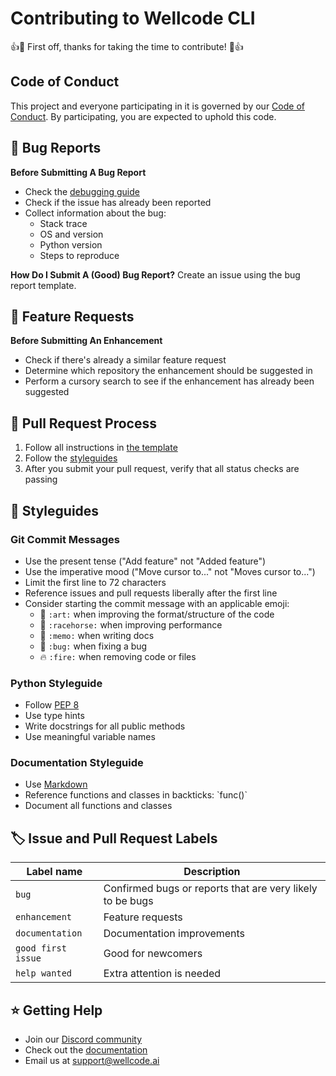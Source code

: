 # Contributing to Wellcode CLI

👍🎉 First off, thanks for taking the time to contribute! 🎉👍

## Code of Conduct

This project and everyone participating in it is governed by our [Code of Conduct](CODE_OF_CONDUCT.md). By participating, you are expected to uphold this code.

## 🐛 Bug Reports

**Before Submitting A Bug Report**
* Check the [debugging guide](docs/debugging.md)
* Check if the issue has already been reported
* Collect information about the bug:
  * Stack trace
  * OS and version
  * Python version
  * Steps to reproduce

**How Do I Submit A (Good) Bug Report?**
Create an issue using the bug report template.

## 🚀 Feature Requests

**Before Submitting An Enhancement**
* Check if there's already a similar feature request
* Determine which repository the enhancement should be suggested in
* Perform a cursory search to see if the enhancement has already been suggested

## 🔄 Pull Request Process

1. Follow all instructions in [the template](.github/PULL_REQUEST_TEMPLATE.md)
2. Follow the [styleguides](#styleguides)
3. After you submit your pull request, verify that all status checks are passing

## 📝 Styleguides

### Git Commit Messages

* Use the present tense ("Add feature" not "Added feature")
* Use the imperative mood ("Move cursor to..." not "Moves cursor to...")
* Limit the first line to 72 characters
* Reference issues and pull requests liberally after the first line
* Consider starting the commit message with an applicable emoji:
    * 🎨 `:art:` when improving the format/structure of the code
    * 🐎 `:racehorse:` when improving performance
    * 📝 `:memo:` when writing docs
    * 🐛 `:bug:` when fixing a bug
    * 🔥 `:fire:` when removing code or files

### Python Styleguide

* Follow [PEP 8](https://www.python.org/dev/peps/pep-0008/)
* Use type hints
* Write docstrings for all public methods
* Use meaningful variable names

### Documentation Styleguide

* Use [Markdown](https://daringfireball.net/projects/markdown/)
* Reference functions and classes in backticks: \`func()\`
* Document all functions and classes

## 🏷️ Issue and Pull Request Labels

| Label name | Description |
| --- | --- |
| `bug` | Confirmed bugs or reports that are very likely to be bugs |
| `enhancement` | Feature requests |
| `documentation` | Documentation improvements |
| `good first issue` | Good for newcomers |
| `help wanted` | Extra attention is needed |

## ⭐ Getting Help

* Join our [Discord community](https://discord.gg/wellcode)
* Check out the [documentation](https://cli.wellcode.ai)
* Email us at support@wellcode.ai
